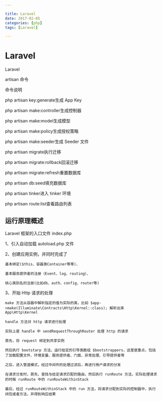 ```yaml
---

title: Laravel
date: 2017-02-05
categories: [php]
tags: [Laravel]

---
```


# Laravel


Laravel

artisan 命令

命令说明

php artisan key:generate生成 App Key

php artisan make:controller生成控制器

php artisan make:model生成模型

php artisan make:policy生成授权策略

php artisan make:seeder生成 Seeder 文件

php artisan migrate执行迁移

php artisan migrate:rollback回滚迁移

php artisan migrate:refresh重置数据库

php artisan db:seed填充数据库

php artisan tinker进入 tinker 环境

php artisan route:list查看路由列表

## 运行原理概述

Laravel 框架的入口文件 index.php

1、引入自动加载 autoload.php 文件

2、创建应用实例，并同时完成了

```
基本绑定($this、容器类Container等等)、

基本服务提供者的注册（Event、log、routing）、

核心类别名的注册(比如db、auth、config、router等)
```
3、开始 Http 请求的处理
```
make 方法从容器中解析指定的值为实际的类，比如 $app->make(Illuminate\Contracts\Http\Kernel::class); 解析出来 App\Http\Kernel 

handle 方法对 http 请求进行处理

实际上是 handle 中 sendRequestThroughRouter 处理 http 的请求

首先，将 request 绑定到共享实例

然后执行 bootstarp 方法，运行给定的引导类数组 $bootstrappers，这里是重点，包括了加载配置文件、环境变量、服务提供者、门面、异常处理、引导提供者等

之后，进入管道模式，经过中间件的处理过滤后，再进行用户请求的分发

在请求分发时，首先，查找与给定请求匹配的路由，然后执行 runRoute 方法，实际处理请求的时候 runRoute 中的 runRouteWithinStack 

最后，经过 runRouteWithinStack 中的 run 方法，将请求分配到实际的控制器中，执行闭包或者方法，并得到响应结果
```